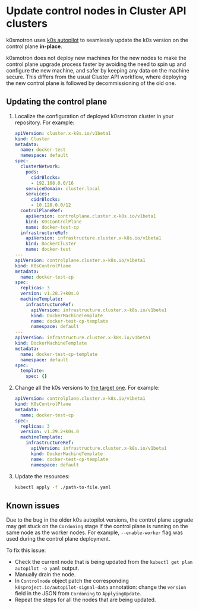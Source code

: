 # Update control nodes in Cluster API clusters

k0smotron uses [k0s autopilot](https://docs.k0sproject.io/stable/autopilot/)
to seamlessly update the k0s version on the control plane **in-place**.

k0smotron does not deploy new machines for the new nodes
to make the control plane upgrade process faster by avoiding the need to spin up
and configure the new machine, and safer by keeping any data on the machine secure.
This differs from the usual Cluster API workflow,
where deploying the new control plane is followed by decommissioning of the old one.

## Updating the control plane

1. Localize the configuration of deployed k0smotron cluster in your repository. For example:

    ```yaml 
    apiVersion: cluster.x-k8s.io/v1beta1
    kind: Cluster
    metadata:
      name: docker-test
      namespace: default
    spec:
      clusterNetwork:
        pods:
          cidrBlocks:
          - 192.168.0.0/16
        serviceDomain: cluster.local
        services:
          cidrBlocks:
          - 10.128.0.0/12
      controlPlaneRef:
        apiVersion: controlplane.cluster.x-k8s.io/v1beta1
        kind: K0sControlPlane
        name: docker-test-cp
      infrastructureRef:
        apiVersion: infrastructure.cluster.x-k8s.io/v1beta1
        kind: DockerCluster
        name: docker-test
    ---
    apiVersion: controlplane.cluster.x-k8s.io/v1beta1
    kind: K0sControlPlane
    metadata:
      name: docker-test-cp
    spec:
      replicas: 3
      version: v1.28.7+k0s.0
      machineTemplate:
        infrastructureRef:
          apiVersion: infrastructure.cluster.x-k8s.io/v1beta1
          kind: DockerMachineTemplate
          name: docker-test-cp-template
          namespace: default
    ---
    apiVersion: infrastructure.cluster.x-k8s.io/v1beta1
    kind: DockerMachineTemplate
    metadata:
      name: docker-test-cp-template
      namespace: default
    spec:
      template:
        spec: {}
    ```

2. Change all the k0s versions to [the target one](https://docs.k0sproject.io/stable/releases/#k0s-release-and-support-model). For example:

   ```yaml
   apiVersion: controlplane.cluster.x-k8s.io/v1beta1
   kind: K0sControlPlane
   metadata:
     name: docker-test-cp
   spec:
     replicas: 3
     version: v1.29.2+k0s.0
     machineTemplate:
       infrastructureRef:
         apiVersion: infrastructure.cluster.x-k8s.io/v1beta1
         kind: DockerMachineTemplate
         name: docker-test-cp-template
         namespace: default
   ```

3. Update the resources:

   ```bash
   kubectl apply -f ./path-to-file.yaml


## Known issues

Due to the bug in the older k0s autopilot versions,
the control plane upgrade may get stuck on the `Cordoning` stage
if the control plane is running on the same node as
the worker nodes. For example, `--enable-worker` flag was used during
the control plane deployment.

To fix this issue:
- Check the current node that is being updated from the `kubectl get plan autopilot -o yaml` output.
- Manually drain the node.
- In `Controlnode` object patch the corresponding `k0sproject.io/autopilot-signal-data` annotation:
  change the `version` field in the JSON from `Cordoning` to `ApplyingUpdate`.
- Repeat the steps for all the nodes that are being updated.
